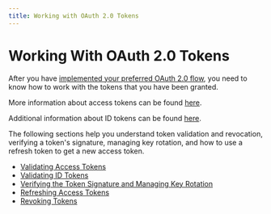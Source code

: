```yaml
---
title: Working with OAuth 2.0 Tokens
---
```


# Working With OAuth 2.0 Tokens

After you have [implemented your preferred OAuth 2.0 flow](/authentication-guide/implementing-authentication/), you need to know how to work with the tokens that you have been granted.

More information about access tokens can be found [here](/docs/api/resources/oidc/#access-token).

Additional information about ID tokens can be found [here](/docs/api/resources/oidc/#id-token).

The following sections help you understand token validation and revocation, verifying a token's signature, managing key rotation, and how to use a refresh token to get a new access token.

- [Validating Access Tokens](/authentication-guide/tokens/validating-access-tokens)
- [Validating ID Tokens](/authentication-guide/tokens/validating-id-tokens)
- [Verifying the Token Signature and Managing Key Rotation](/authentication-guide/tokens/verifying-token-signature)
- [Refreshing Access Tokens](/authentication-guide/tokens/refreshing-tokens)
- [Revoking Tokens](/authentication-guide/tokens/revoking-tokens)
